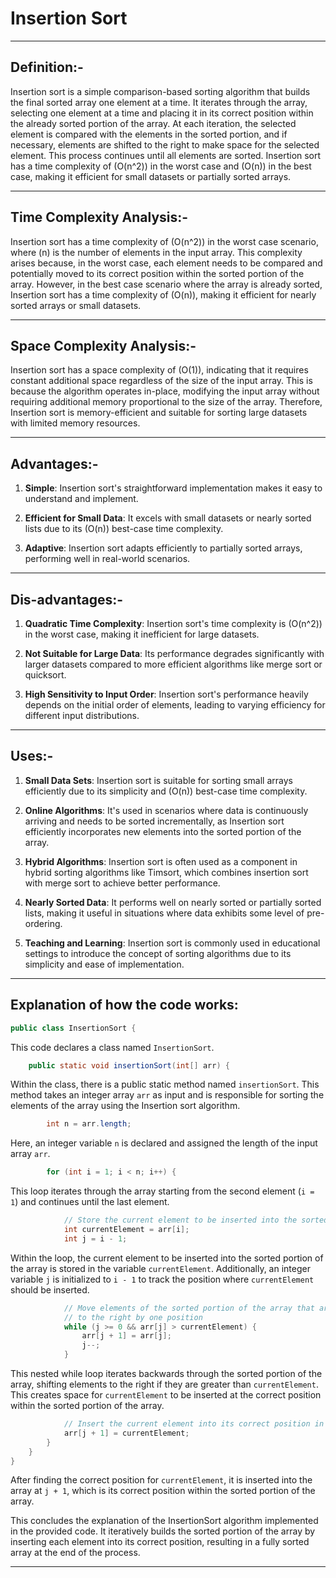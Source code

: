 #  Insertion Sort
-----

## Definition:-

Insertion sort is a simple comparison-based sorting algorithm that builds the final sorted array one element at a time. It iterates through the array, selecting one element at a time and placing it in its correct position within the already sorted portion of the array. At each iteration, the selected element is compared with the elements in the sorted portion, and if necessary, elements are shifted to the right to make space for the selected element.
This process continues until all elements are sorted. Insertion sort has a time complexity of \(O(n^2)\) in the worst case and \(O(n)\) in the best case, making it efficient for small datasets or partially sorted arrays.

-----

## Time Complexity Analysis:-

Insertion sort has a time complexity of \(O(n^2)\) in the worst case scenario, where \(n\) is the number of elements in the input array. This complexity arises because, in the worst case, each element needs to be compared and potentially moved to its correct position within the sorted portion of the array. However, in the best case scenario where the array is already sorted, Insertion sort has a time complexity of \(O(n)\), making it efficient for nearly sorted arrays or small datasets.

-----

## Space Complexity Analysis:-

Insertion sort has a space complexity of \(O(1)\), indicating that it requires constant additional space regardless of the size of the input array. This is because the algorithm operates in-place, modifying the input array without requiring additional memory proportional to the size of the array. Therefore, Insertion sort is memory-efficient and suitable for sorting large datasets with limited memory resources.

-----

## Advantages:-

1. **Simple**: Insertion sort's straightforward implementation makes it easy to understand and implement.

2. **Efficient for Small Data**: It excels with small datasets or nearly sorted lists due to its \(O(n)\) best-case time complexity.

3. **Adaptive**: Insertion sort adapts efficiently to partially sorted arrays, performing well in real-world scenarios.

----

## Dis-advantages:-

1. **Quadratic Time Complexity**: Insertion sort's time complexity is \(O(n^2)\) in the worst case, making it inefficient for large datasets.

2. **Not Suitable for Large Data**: Its performance degrades significantly with larger datasets compared to more efficient algorithms like merge sort or quicksort.

3. **High Sensitivity to Input Order**: Insertion sort's performance heavily depends on the initial order of elements, leading to varying efficiency for different input distributions.

-----

## Uses:-

1. **Small Data Sets**: Insertion sort is suitable for sorting small arrays efficiently due to its simplicity and \(O(n)\) best-case time complexity.

2. **Online Algorithms**: It's used in scenarios where data is continuously arriving and needs to be sorted incrementally, as Insertion sort efficiently incorporates new elements into the sorted portion of the array.

3. **Hybrid Algorithms**: Insertion sort is often used as a component in hybrid sorting algorithms like Timsort, which combines insertion sort with merge sort to achieve better performance.

4. **Nearly Sorted Data**: It performs well on nearly sorted or partially sorted lists, making it useful in situations where data exhibits some level of pre-ordering.

5. **Teaching and Learning**: Insertion sort is commonly used in educational settings to introduce the concept of sorting algorithms due to its simplicity and ease of implementation.

-----

## Explanation of how the code works:

```java
public class InsertionSort {
```

This code declares a class named `InsertionSort`.

```java
    public static void insertionSort(int[] arr) {
```

Within the class, there is a public static method named `insertionSort`. This method takes an integer array `arr` as input and is responsible for sorting the elements of the array using the Insertion sort algorithm.

```java
        int n = arr.length;
```

Here, an integer variable `n` is declared and assigned the length of the input array `arr`.

```java
        for (int i = 1; i < n; i++) {
```

This loop iterates through the array starting from the second element (`i = 1`) and continues until the last element.

```java
            // Store the current element to be inserted into the sorted portion of the array
            int currentElement = arr[i];
            int j = i - 1;
```

Within the loop, the current element to be inserted into the sorted portion of the array is stored in the variable `currentElement`. Additionally, an integer variable `j` is initialized to `i - 1` to track the position where `currentElement` should be inserted.

```java
            // Move elements of the sorted portion of the array that are greater than the current element
            // to the right by one position
            while (j >= 0 && arr[j] > currentElement) {
                arr[j + 1] = arr[j];
                j--;
            }
```

This nested while loop iterates backwards through the sorted portion of the array, shifting elements to the right if they are greater than `currentElement`. This creates space for `currentElement` to be inserted at the correct position within the sorted portion of the array.

```java
            // Insert the current element into its correct position in the sorted portion of the array
            arr[j + 1] = currentElement;
        }
    }
}
```

After finding the correct position for `currentElement`, it is inserted into the array at `j + 1`, which is its correct position within the sorted portion of the array.

This concludes the explanation of the InsertionSort algorithm implemented in the provided code. It iteratively builds the sorted portion of the array by inserting each element into its correct position, resulting in a fully sorted array at the end of the process.

-----